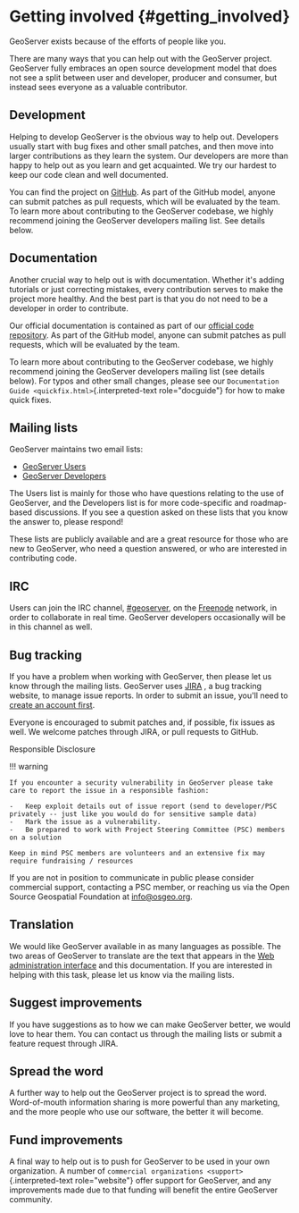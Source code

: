 # Getting involved {#getting_involved}

GeoServer exists because of the efforts of people like you.

There are many ways that you can help out with the GeoServer project. GeoServer fully embraces an open source development model that does not see a split between user and developer, producer and consumer, but instead sees everyone as a valuable contributor.

## Development

Helping to develop GeoServer is the obvious way to help out. Developers usually start with bug fixes and other small patches, and then move into larger contributions as they learn the system. Our developers are more than happy to help out as you learn and get acquainted. We try our hardest to keep our code clean and well documented.

You can find the project on [GitHub](https://www.github.com/geoserver/). As part of the GitHub model, anyone can submit patches as pull requests, which will be evaluated by the team. To learn more about contributing to the GeoServer codebase, we highly recommend joining the GeoServer developers mailing list. See details below.

## Documentation

Another crucial way to help out is with documentation. Whether it's adding tutorials or just correcting mistakes, every contribution serves to make the project more healthy. And the best part is that you do not need to be a developer in order to contribute.

Our official documentation is contained as part of our [official code repository](https://www.github.com/geoserver/). As part of the GitHub model, anyone can submit patches as pull requests, which will be evaluated by the team.

To learn more about contributing to the GeoServer codebase, we highly recommend joining the GeoServer developers mailing list (see details below). For typos and other small changes, please see our `Documentation Guide <quickfix.html>`{.interpreted-text role="docguide"} for how to make quick fixes.

## Mailing lists

GeoServer maintains two email lists:

-   [GeoServer Users](http://lists.sourceforge.net/lists/listinfo/geoserver-users)
-   [GeoServer Developers](http://lists.sourceforge.net/lists/listinfo/geoserver-devel)

The Users list is mainly for those who have questions relating to the use of GeoServer, and the Developers list is for more code-specific and roadmap-based discussions. If you see a question asked on these lists that you know the answer to, please respond!

These lists are publicly available and are a great resource for those who are new to GeoServer, who need a question answered, or who are interested in contributing code.

## IRC

Users can join the IRC channel, [#geoserver](irc://irc.freenode.net/geoserver), on the [Freenode](http://freenode.net) network, in order to collaborate in real time. GeoServer developers occasionally will be in this channel as well.

## Bug tracking

If you have a problem when working with GeoServer, then please let us know through the mailing lists. GeoServer uses [JIRA](https://osgeo-org.atlassian.net/projects/GEOS) , a bug tracking website, to manage issue reports. In order to submit an issue, you'll need to [create an account first](https://osgeo-org.atlassian.net/admin/users/sign-up).

Everyone is encouraged to submit patches and, if possible, fix issues as well. We welcome patches through JIRA, or pull requests to GitHub.

Responsible Disclosure

!!! warning

    If you encounter a security vulnerability in GeoServer please take care to report the issue in a responsible fashion:
    
    -   Keep exploit details out of issue report (send to developer/PSC privately -- just like you would do for sensitive sample data)
    -   Mark the issue as a vulnerability.
    -   Be prepared to work with Project Steering Committee (PSC) members on a solution
    
    Keep in mind PSC members are volunteers and an extensive fix may require fundraising / resources


If you are not in position to communicate in public please consider commercial support, contacting a PSC member, or reaching us via the Open Source Geospatial Foundation at <info@osgeo.org>.

## Translation

We would like GeoServer available in as many languages as possible. The two areas of GeoServer to translate are the text that appears in the [Web administration interface](../webadmin/index.md) and this documentation. If you are interested in helping with this task, please let us know via the mailing lists.

## Suggest improvements

If you have suggestions as to how we can make GeoServer better, we would love to hear them. You can contact us through the mailing lists or submit a feature request through JIRA.

## Spread the word

A further way to help out the GeoServer project is to spread the word. Word-of-mouth information sharing is more powerful than any marketing, and the more people who use our software, the better it will become.

## Fund improvements

A final way to help out is to push for GeoServer to be used in your own organization. A number of `commercial organizations <support>`{.interpreted-text role="website"} offer support for GeoServer, and any improvements made due to that funding will benefit the entire GeoServer community.
